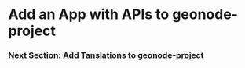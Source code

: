 # Add an App with APIs to geonode-project

### [Next Section: Add Tanslations to geonode-project](GEONODE_PROJ_TRX.md)

